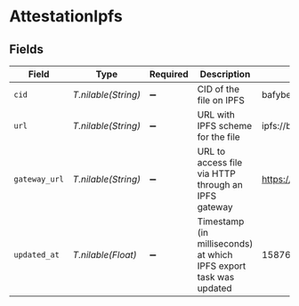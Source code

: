 # AttestationIpfs


## Fields

| Field                                                              | Type                                                               | Required                                                           | Description                                                        | Example                                                            |
| ------------------------------------------------------------------ | ------------------------------------------------------------------ | ------------------------------------------------------------------ | ------------------------------------------------------------------ | ------------------------------------------------------------------ |
| `cid`                                                              | *T.nilable(String)*                                                | :heavy_minus_sign:                                                 | CID of the file on IPFS                                            | bafybeihoqtemwitqajy6d654tmghqqvxmzgblddj2egst6yilplr5num6u        |
| `url`                                                              | *T.nilable(String)*                                                | :heavy_minus_sign:                                                 | URL with IPFS scheme for the file                                  | ipfs://bafybeihoqtemwitqajy6d654tmghqqvxmzgblddj2egst6yilplr5num6u |
| `gateway_url`                                                      | *T.nilable(String)*                                                | :heavy_minus_sign:                                                 | URL to access file via HTTP through an IPFS gateway                | https://ipfs.io                                                    |
| `updated_at`                                                       | *T.nilable(Float)*                                                 | :heavy_minus_sign:                                                 | Timestamp (in milliseconds) at which IPFS export task was updated<br/> | 1587667174725                                                      |